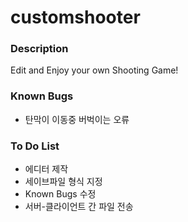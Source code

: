 customshooter
=============
<h3>
	Description
</h3>
Edit and Enjoy your own Shooting Game!

<h3>Known Bugs</h3>
<ul>
        <li>탄막이 이동중 버벅이는 오류</li>
</ul>
<h3>To Do List</h3>
<ul>
        <li>에디터 제작</li>
        <li>세이브파일 형식 지정</li>
        <li>Known Bugs 수정</li>
        <li>서버-클라이언트 간 파일 전송</li>
</ul>
